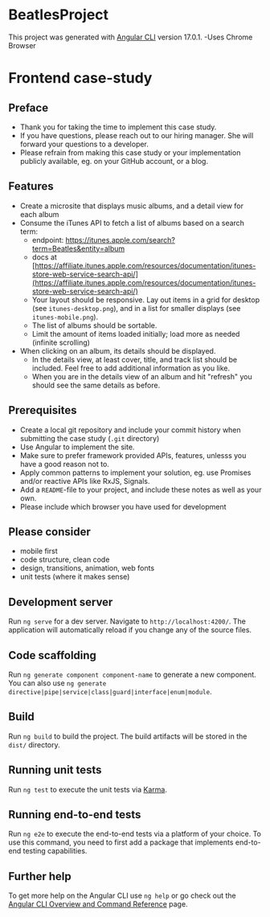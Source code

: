 # BeatlesProject

This project was generated with [Angular CLI](https://github.com/angular/angular-cli) version 17.0.1.
-Uses Chrome Browser

Frontend case-study
======================

Preface
----------------------
* Thank you for taking the time to implement this case study.
* If you have questions, please reach out to our hiring manager. She will forward your questions to a developer.
* Please refrain from making this case study or your implementation publicly available, eg. on your GitHub account, or a blog.

Features
----------------------
* Create a microsite that displays music albums, and a detail view for each album
* Consume the iTunes API to fetch a list of albums based on a search term:
  * endpoint: https://itunes.apple.com/search?term=Beatles&entity=album
  * docs at [https://affiliate.itunes.apple.com/resources/documentation/itunes-store-web-service-search-api/](https://affiliate.itunes.apple.com/resources/documentation/itunes-store-web-service-search-api/)
  * Your layout should be responsive. Lay out items in a grid for desktop (see `itunes-desktop.png`), and in a list for smaller displays (see `itunes-mobile.png`).
  * The list of albums should be sortable.
  * Limit the amount of items loaded initially; load more as needed (infinite scrolling)
* When clicking on an album, its details should be displayed.
  * In the details view, at least cover, title, and track list should be included. Feel free to add additional information as you like.
  * When you are in the details view of an album and hit "refresh" you should see the same details as before.

Prerequisites
----------------------
* Create a local git repository and include your commit history when submitting the case study (`.git` directory)
* Use Angular to implement the site.
* Make sure to prefer framework provided APIs, features, unlesss you have a good reason not to.
* Apply common patterns to implement your solution, eg. use Promises and/or reactive APIs like RxJS, Signals.
* Add a `README`-file to your project, and include these notes as well as your own.
* Please include which browser you have used for development

Please consider
----------------------
* mobile first
* code structure, clean code
* design, transitions, animation, web fonts
* unit tests (where it makes sense)

## Development server

Run `ng serve` for a dev server. Navigate to `http://localhost:4200/`. The application will automatically reload if you change any of the source files.

## Code scaffolding

Run `ng generate component component-name` to generate a new component. You can also use `ng generate directive|pipe|service|class|guard|interface|enum|module`.

## Build

Run `ng build` to build the project. The build artifacts will be stored in the `dist/` directory.

## Running unit tests

Run `ng test` to execute the unit tests via [Karma](https://karma-runner.github.io).

## Running end-to-end tests

Run `ng e2e` to execute the end-to-end tests via a platform of your choice. To use this command, you need to first add a package that implements end-to-end testing capabilities.

## Further help

To get more help on the Angular CLI use `ng help` or go check out the [Angular CLI Overview and Command Reference](https://angular.io/cli) page.
